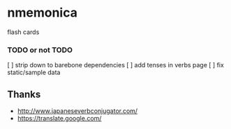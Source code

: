 # nmemonica
flash cards


### TODO or not TODO
[ ] strip down to barebone dependencies
[ ] add tenses in verbs page
[ ] fix static/sample data


## Thanks
 - http://www.japaneseverbconjugator.com/
 - https://translate.google.com/
 